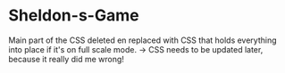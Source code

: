 # Sheldon-s-Game


Main part of the CSS deleted en replaced with CSS that holds everything into place if it's on full scale mode.
  -> CSS needs to be updated later, because it really did me wrong!
